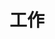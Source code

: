 ---
title: 工作
description: 写点和工作(?)有关的事情
image:

# Badge style
style:
    background: "#2a9d8f"
    color: "#fff"
---
